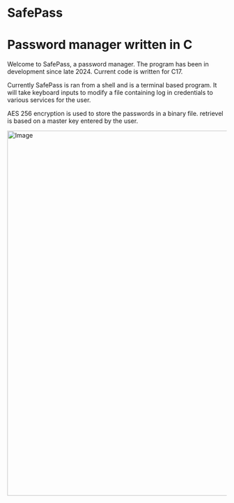 # SafePass
# Password manager written in C

Welcome to SafePass, a password manager. The program has been in development since late 2024. Current code is written for 
C17.

Currently SafePass is ran from a shell and is a terminal based program. It will take keyboard inputs to modify a file 
containing log in credentials to various services for the user. 

AES 256 encryption is used to store the passwords in a binary file. retrievel is based on a master key entered by the 
user.

<img width="1348" height="836" alt="Image" src="https://github.com/user-attachments/assets/ca631c55-228f-4c00-9423-b652402e0320" />
